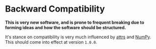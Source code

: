 # Backward Compatibility
__This is very new software, and is prone to frequent breaking due to forming ideas and how the software should be structured.__

It's stance on compatibility is very much influenced by <a href="https://www.attrs.org/en/stable/backward-compatibility.html">attrs</a> and <a href="https://www.scipy.org/scipylib/faq.html#what-is-the-difference-between-numpy-and-scipy">NumPy</a>. This should come into effect at version `1.0.0`.